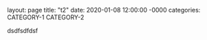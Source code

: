layout: page
title: "t2"
date: 2020-01-08 12:00:00 -0000
categories: CATEGORY-1 CATEGORY-2

dsdfsdfdsf
